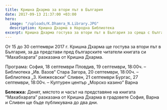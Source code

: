 ```yaml
---
title: Кришна Дхарма за втори път в България
date: 2017-09-13 21:37:00 +03:00
hero:
  image: "/uploads/K.Dhamra_N.Library.JPG"
  description: Кришна Дхарма в Народна Библиотека
excerpt: Кришна Дхарма гостува за втори път в България за среща с българските читатели
---
```


От 15 до 30 септември 2017 г. Кришна Дхарма ще гостува за втори път в България, за да представи пред българските читатели книгата си “Махабхарата” разказана от Кришна Дхарма.

Програма:
София, 18 септември
Пловдив, 19 септември, 18:00ч. – Библиотека „Ив. Вазов“ 
Стара Загора, 20 септември, 18:00ч. – Библиотека „З. Княжесвски“
Сливен, 21 септември 
Бургас, 27 септември, 18:00ч. – Културен център „Морско казино“ 
Варна 

**Бележка:** Денят, мястото и часът на представяне на книгата  “Махабхарата” разказана от Кришна Дхарма в градовете София, Варна и Сливен ще бъде публикувана до два дни.
